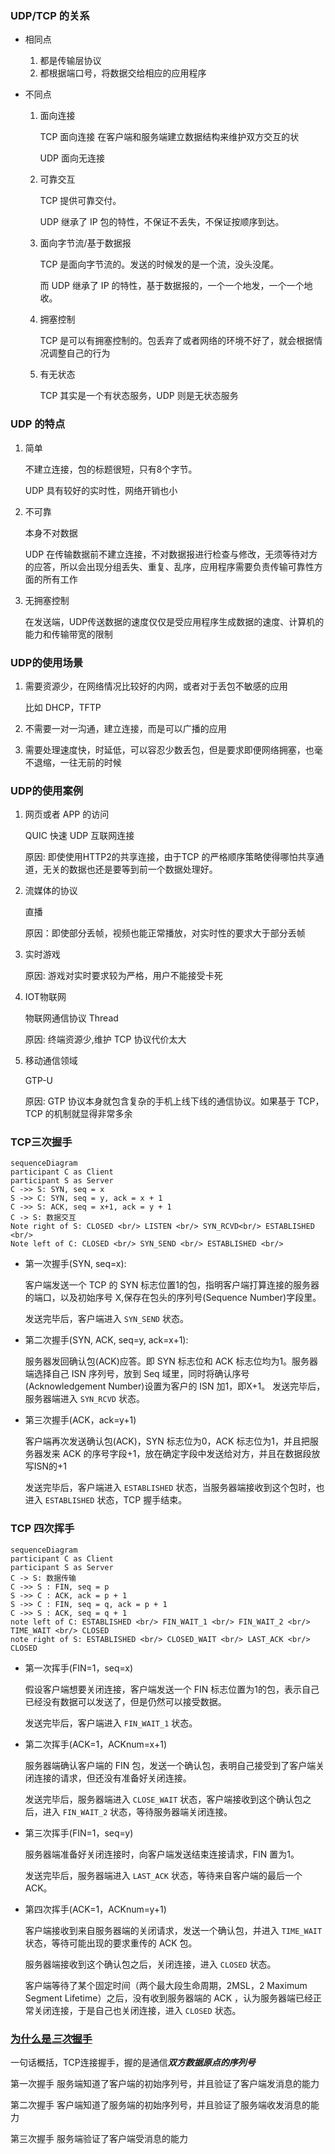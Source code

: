 ### UDP/TCP 的关系

- 相同点

  1. 都是传输层协议
  2. 都根据端口号，将数据交给相应的应用程序

- 不同点

  1. 面向连接

     TCP 面向连接 在客户端和服务端建立数据结构来维护双方交互的状

     UDP 面向无连接

  2. 可靠交互

     TCP 提供可靠交付。

     UDP 继承了 IP 包的特性，不保证不丢失，不保证按顺序到达。

  3. 面向字节流/基于数据报

     TCP 是面向字节流的。发送的时候发的是一个流，没头没尾。

     而 UDP 继承了 IP 的特性，基于数据报的，一个一个地发，一个一个地收。

  4. 拥塞控制

     TCP 是可以有拥塞控制的。包丢弃了或者网络的环境不好了，就会根据情况调整自己的行为

  5. 有无状态

     TCP 其实是一个有状态服务，UDP 则是无状态服务



### UDP 的特点

1. 简单 

   不建立连接，包的标题很短，只有8个字节。

   UDP 具有较好的实时性，网络开销也小

2. 不可靠 

   本身不对数据

   UDP 在传输数据前不建立连接，不对数据报进行检查与修改，无须等待对方的应答，所以会出现分组丢失、重复、乱序，应用程序需要负责传输可靠性方面的所有工作

3. 无拥塞控制

   在发送端，UDP传送数据的速度仅仅是受应用程序生成数据的速度、计算机的能力和传输带宽的限制





### UDP的使用场景

1. 需要资源少，在网络情况比较好的内网，或者对于丢包不敏感的应用 

   比如 DHCP，TFTP

2. 不需要一对一沟通，建立连接，而是可以广播的应用

3. 需要处理速度快，时延低，可以容忍少数丢包，但是要求即便网络拥塞，也毫不退缩，一往无前的时候



### UDP的使用案例

1. 网页或者 APP 的访问

   QUIC 快速 UDP 互联网连接

   原因: 即使使用HTTP2的共享连接，由于TCP 的严格顺序策略使得哪怕共享通道，无关的数据也还是要等到前一个数据处理好。

2. 流媒体的协议

   直播

   原因：即使部分丢帧，视频也能正常播放，对实时性的要求大于部分丢帧

3. 实时游戏

   原因: 游戏对实时要求较为严格，用户不能接受卡死

4. IOT物联网

   物联网通信协议 Thread

   原因: 终端资源少,维护 TCP 协议代价太大

5. 移动通信领域

   GTP-U

   原因: GTP 协议本身就包含复杂的手机上线下线的通信协议。如果基于 TCP，TCP 的机制就显得非常多余



### TCP三次握手

``` mermaid
sequenceDiagram
participant C as Client
participant S as Server
C ->> S: SYN, seq = x 
S ->> C: SYN, seq = y, ack = x + 1
C ->> S: ACK, seq = x+1, ack = y + 1
C -> S: 数据交互
Note right of S: CLOSED <br/> LISTEN <br/> SYN_RCVD<br/> ESTABLISHED <br/>
Note left of C: CLOSED <br/> SYN_SEND <br/> ESTABLISHED <br/>
```

- 第一次握手(SYN, seq=x):

  客户端发送一个 TCP 的 SYN 标志位置1的包，指明客户端打算连接的服务器的端口，以及初始序号 X,保存在包头的序列号(Sequence Number)字段里。

  发送完毕后，客户端进入 `SYN_SEND` 状态。

- 第二次握手(SYN, ACK, seq=y, ack=x+1):

  服务器发回确认包(ACK)应答。即 SYN 标志位和 ACK 标志位均为1。服务器端选择自己 ISN 序列号，放到 Seq 域里，同时将确认序号(Acknowledgement Number)设置为客户的 ISN 加1，即X+1。 发送完毕后，服务器端进入 `SYN_RCVD` 状态。

- 第三次握手(ACK，ack=y+1)

  客户端再次发送确认包(ACK)，SYN 标志位为0，ACK 标志位为1，并且把服务器发来 ACK 的序号字段+1，放在确定字段中发送给对方，并且在数据段放写ISN的+1

  发送完毕后，客户端进入 `ESTABLISHED` 状态，当服务器端接收到这个包时，也进入 `ESTABLISHED` 状态，TCP 握手结束。

### TCP 四次挥手

``` mermaid
sequenceDiagram
participant C as Client
participant S as Server
C -> S: 数据传输
C ->> S : FIN, seq = p
S ->> C : ACK, ack = p + 1
S ->> C : FIN, seq = q, ack = p + 1
C ->> S : ACK, seq = q + 1
note left of C: ESTABLISHED <br/> FIN_WAIT_1 <br/> FIN_WAIT_2 <br/> TIME_WAIT <br/> CLOSED
note right of S: ESTABLISHED <br/> CLOSED_WAIT <br/> LAST_ACK <br/> CLOSED
```

- 第一次挥手(FIN=1，seq=x)

  假设客户端想要关闭连接，客户端发送一个 FIN 标志位置为1的包，表示自己已经没有数据可以发送了，但是仍然可以接受数据。

  发送完毕后，客户端进入 `FIN_WAIT_1` 状态。

- 第二次挥手(ACK=1，ACKnum=x+1)

  服务器端确认客户端的 FIN 包，发送一个确认包，表明自己接受到了客户端关闭连接的请求，但还没有准备好关闭连接。

  发送完毕后，服务器端进入 `CLOSE_WAIT` 状态，客户端接收到这个确认包之后，进入 `FIN_WAIT_2` 状态，等待服务器端关闭连接。

- 第三次挥手(FIN=1，seq=y)

  服务器端准备好关闭连接时，向客户端发送结束连接请求，FIN 置为1。

  发送完毕后，服务器端进入 `LAST_ACK` 状态，等待来自客户端的最后一个ACK。

- 第四次挥手(ACK=1，ACKnum=y+1)

  客户端接收到来自服务器端的关闭请求，发送一个确认包，并进入 `TIME_WAIT`状态，等待可能出现的要求重传的 ACK 包。

  服务器端接收到这个确认包之后，关闭连接，进入 `CLOSED` 状态。

  客户端等待了某个固定时间（两个最大段生命周期，2MSL，2 Maximum Segment Lifetime）之后，没有收到服务器端的 ACK ，认为服务器端已经正常关闭连接，于是自己也关闭连接，进入 `CLOSED` 状态。



### [为什么是***三次***握手](https://mp.weixin.qq.com/s/NIjxgx4NPn7FC4PfkHBAAQ)

一句话概括，TCP连接握手，握的是通信***双方数据原点的序列号***

第一次握手 服务端知道了客户端的初始序列号，并且验证了客户端发消息的能力

第二次握手 客户端知道了服务端的初始序列号，并且验证了服务端收发消息的能力

第三次握手 服务端验证了客户端受消息的能力 

